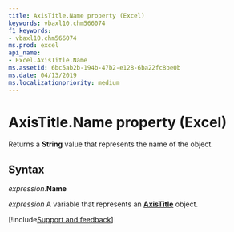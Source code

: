 ```yaml
---
title: AxisTitle.Name property (Excel)
keywords: vbaxl10.chm566074
f1_keywords:
- vbaxl10.chm566074
ms.prod: excel
api_name:
- Excel.AxisTitle.Name
ms.assetid: 6bc5ab2b-194b-47b2-e128-6ba22fc8be0b
ms.date: 04/13/2019
ms.localizationpriority: medium
---
```



# AxisTitle.Name property (Excel)

Returns a **String** value that represents the name of the object.


## Syntax

_expression_.**Name**

_expression_ A variable that represents an **[AxisTitle](Excel.AxisTitle(object).md)** object.




[!include[Support and feedback](~/includes/feedback-boilerplate.md)]